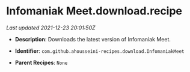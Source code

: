 # Infomaniak Meet.download.recipe

_Last updated 2021-12-23 20:01:50Z_

- **Description**: Downloads the latest version of Infomaniak Meet.

- **Identifier**: `com.github.ahousseini-recipes.download.InfomaniakMeet`

- **Parent Recipes**: `None`
